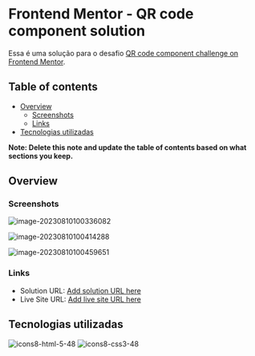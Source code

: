 # Frontend Mentor - QR code component solution

Essa é uma solução para o desafio [QR code component challenge on Frontend Mentor](https://www.frontendmentor.io/challenges/qr-code-component-iux_sIO_H). 

## Table of contents

- [Overview](#overview)
  - [Screenshots](#screenshots)
  - [Links](#links)
- [Tecnologias utilizadas](#tecnologias-utilizadas)

**Note: Delete this note and update the table of contents based on what sections you keep.**

## Overview

### Screenshots

![image-20230810100336082](C:\Users\Acer\AppData\Roaming\Typora\typora-user-images\image-20230810100336082.png)

![image-20230810100414288](C:\Users\Acer\AppData\Roaming\Typora\typora-user-images\image-20230810100414288.png)

![image-20230810100459651](C:\Users\Acer\AppData\Roaming\Typora\typora-user-images\image-20230810100459651.png)

### Links

- Solution URL: [Add solution URL here](https://your-solution-url.com)
- Live Site URL: [Add live site URL here](https://your-live-site-url.com)

## Tecnologias utilizadas

![icons8-html-5-48](C:\Users\Acer\Downloads\icons8-html-5-48.png) ![icons8-css3-48](C:\Users\Acer\Downloads\icons8-css3-48.png) 
